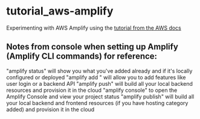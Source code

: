 # tutorial_aws-amplify

Experimenting with AWS Amplify using the [tutorial from the AWS docs](https://docs.amplify.aws/start/getting-started/installation/q/integration/react/)

## Notes from console when setting up Amplify (Amplify CLI commands) for reference:

"amplify status" will show you what you've added already and if it's locally configured or deployed
"amplify add <category>" will allow you to add features like user login or a backend API
"amplify push" will build all your local backend resources and provision it in the cloud
"amplify console" to open the Amplify Console and view your project status
"amplify publish" will build all your local backend and frontend resources (if you have hosting category added) and provision it in the cloud
